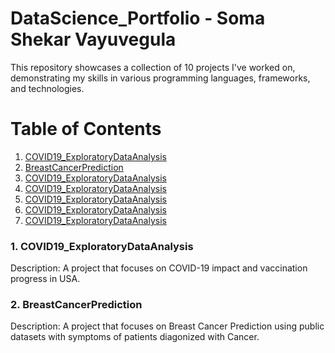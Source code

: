 # DataScience_Portfolio - Soma Shekar Vayuvegula

This repository showcases a collection of 10 projects I've worked on, demonstrating my skills in various programming languages, frameworks, and technologies.

# Table of Contents

1. [COVID19_ExploratoryDataAnalysis](https://github.com/somas1986/DataScience_Portfolio/tree/main/COVID19_ExploratoryDataAnalysis)
2. [BreastCancerPrediction](https://github.com/somas1986/DataScience_Portfolio/tree/main/BreastCancerPrediction)
3. [COVID19_ExploratoryDataAnalysis](https://github.com/somas1986/DataScience_Portfolio/tree/main/COVID19_ExploratoryDataAnalysis)
4. [COVID19_ExploratoryDataAnalysis](https://github.com/somas1986/DataScience_Portfolio/tree/main/COVID19_ExploratoryDataAnalysis)
5. [COVID19_ExploratoryDataAnalysis](https://github.com/somas1986/DataScience_Portfolio/tree/main/COVID19_ExploratoryDataAnalysis)
6. [COVID19_ExploratoryDataAnalysis](https://github.com/somas1986/DataScience_Portfolio/tree/main/COVID19_ExploratoryDataAnalysis)
7. [COVID19_ExploratoryDataAnalysis](https://github.com/somas1986/DataScience_Portfolio/tree/main/COVID19_ExploratoryDataAnalysis)


### 1. COVID19_ExploratoryDataAnalysis

Description: A project that focuses on COVID-19 impact and vaccination progress in USA.

### 2. BreastCancerPrediction

Description: A project that focuses on Breast Cancer Prediction using public datasets with symptoms of patients diagonized with Cancer.


